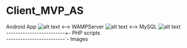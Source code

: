 # Client_MVP_AS

[andLogo]: https://github.com/JonathanC13/test/blob/master/and.png
[WAMPLogo]: https://github.com/JonathanC13/test/blob/master/WampServer.png
[SQLLogo]: https://github.com/JonathanC13/test/blob/master/sql.png

Android App ![alt text][andLogo] <--> WAMPServer ![alt text][WAMPLogo] <--> MySQL ![alt text][SQLLogo] <br />
-------------------------+- PHP scripts <br />
-------------------------`- Images
                  
